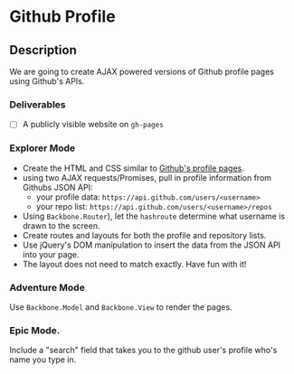 # Github Profile

## Description

We are going to create AJAX powered versions of Github profile pages using Github's APIs.

### Deliverables

- [ ] A publicly visible website on `gh-pages`

### Explorer Mode

- Create the HTML and CSS similar to [Github's profile pages](https://github.com/ambethia?tab=repositories).
- using two AJAX requests/Promises, pull in profile information from Githubs JSON API:
  - your profile data: `https://api.github.com/users/<username>`
  - your repo list: `https://api.github.com/users/<username>/repos`
- Using `Backbone.Router`), let the `hashroute` determine what username is drawn to the screen.
- Create routes and layouts for both the profile and repository lists.
- Use jQuery's DOM manipulation to insert the data from the JSON API into your page.
- The layout does not need to match exactly. Have fun with it!

### Adventure Mode

Use `Backbone.Model` and `Backbone.View` to render the pages.

### Epic Mode.

Include a "search" field that takes you to the github user's profile who's name you type in.
